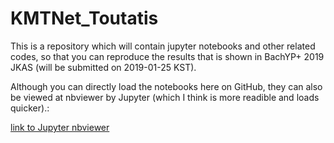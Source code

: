 # KMTNet_Toutatis
This is a repository which will contain jupyter notebooks and other related codes, so that you can reproduce the results that is shown in BachYP+ 2019 JKAS (will be submitted on 2019-01-25 KST).



Although you can directly load the notebooks here on GitHub, they can also be viewed at nbviewer by Jupyter (which I think is more readible and loads quicker).: 

[link to Jupyter nbviewer](https://nbviewer.jupyter.org/github/ysbach/KMTNet_Toutatis/tree/master/Notebooks/) 

